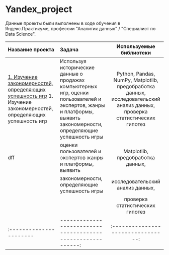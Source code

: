 # Yandex_project

Данные проекты были выполнены в ходе обучения в Яндекс.Практикуме, профессии "Аналитик данных" / "Специалист по Data Science".

| Название проекта            | Задача                                                     | Используемые библиотеки          |
| :----------------------     | :----------------------------------------------------------|:--------------------------------:|
| [1. Изучение закономерностей, определяющих успешность игр](http://https://github.com/lazkvx/Yandex_projects/tree/master/computer_games) 1. Изучение закономерностей, определяющих успешность игр  | Используя исторические данные о продажах компьютерных игр, оценки пользователей и экспертов, жанры и платформы, выявить закономерности, определяющие успешность игры | Python, Pandas, NumPy, Matplotlib, предобработка данных, исследовательский анализ данных, проверка статистических гипотез | 
| dff | оценки пользователей и экспертов жанры и платформы, выявить| Matplotlib, предобработка данных,|
|                             | закономерности, определяющие успешность игры               | исследовательский анализ данных, |
|                             |                                                            | проверка статистических гипотез  |
| :----------------------     | ----------------------------------------------------------:|:--------------------------------:|
